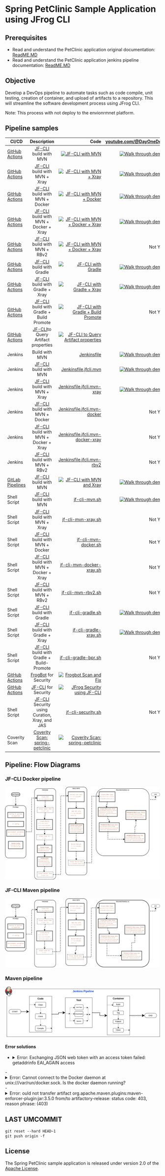 # Spring PetClinic Sample Application using JFrog CLI

## Prerequisites
- Read and understand the PetClinic application original documentation: [ReadME.MD](readme-original.md)
- Read and understand the PetClinic application jenkins pipeline documentation: [ReadME.MD](readme.md)

## Objective
Develop a DevOps pipeline to automate tasks such as code compile, unit testing, creation of container, and upload of artifacts to a repository. This will streamline the software development process using JFrog CLI.

Note: This process with not deploy to the envionrmnet platform. 


## Pipeline samples
| CI/CD | Description | Code | [youtube.com/@DayOneDev](https://youtube.com/@DayOneDev) |
| ------------- |:-------------:| -------------:| -------------:|
| [GitHub Actions](https://github.com/krishnamanchikalapudi/spring-petclinic/actions/workflows/jfcli-mvn.yml) | [JF-CLI](https://jfrog.com/getcli/) build with MVN | [![JF-CLI with MVN](https://github.com/krishnamanchikalapudi/spring-petclinic/actions/workflows/jfcli-mvn.yml/badge.svg)](https://github.com/krishnamanchikalapudi/spring-petclinic/actions/workflows/jfcli-mvn.yml) | [![Walk through demo](https://img.youtube.com/vi/xce4lr8C_Hw/0.jpg)](https://www.youtube.com/watch?v=xce4lr8C_Hw) | 
| [GitHub Actions](https://github.com/krishnamanchikalapudi/spring-petclinic/actions/workflows/jfcli-mvn-xray.yml) | [JF-CLI](https://jfrog.com/getcli/) build with MVN + Xray | [![JF-CLI with MVN + Xray](https://github.com/krishnamanchikalapudi/spring-petclinic/actions/workflows/jfcli-mvn-xray.yml/badge.svg)](https://github.com/krishnamanchikalapudi/spring-petclinic/actions/workflows/jfcli-mvn-xray.yml) | [![Walk through demo](https://img.youtube.com/vi/K80gFYAlgAY/0.jpg)](https://www.youtube.com/watch?v=K80gFYAlgAY) | 
| [GitHub Actions](https://github.com/krishnamanchikalapudi/spring-petclinic/actions/workflows/jfcli-mvn-docker.yml) | [JF-CLI](https://jfrog.com/getcli/) build with MVN + Docker | [![JF-CLI with MVN + Docker](https://github.com/krishnamanchikalapudi/spring-petclinic/actions/workflows/jfcli-mvn-docker.yml/badge.svg)](https://github.com/krishnamanchikalapudi/spring-petclinic/actions/workflows/jfcli-mvn-docker.yml) | [![Walk through demo](https://img.youtube.com/vi/K607IBugGc4/0.jpg)](https://www.youtube.com/watch?v=K607IBugGc4) | 
| [GitHub Actions](https://github.com/krishnamanchikalapudi/spring-petclinic/actions/workflows/jfcli-mvn-docker-xray.yml) | [JF-CLI](https://jfrog.com/getcli/) build with MVN + Docker + Xray | [![JF-CLI with MVN + Docker + Xray](https://github.com/krishnamanchikalapudi/spring-petclinic/actions/workflows/jfcli-mvn-docker-xray.yml/badge.svg)](https://github.com/krishnamanchikalapudi/spring-petclinic/actions/workflows/jfcli-mvn-docker-xray.yml) | [![Walk through demo](https://img.youtube.com/vi/7Pw4uMbjCMo/0.jpg)](https://www.youtube.com/watch?v=7Pw4uMbjCMo) | 
| [GitHub Actions](https://github.com/krishnamanchikalapudi/spring-petclinic/actions/workflows/jfcli-mvn-rbv2.yml) | [JF-CLI](https://jfrog.com/getcli/) build with MVN + RBv2 | [![JF-CLI with MVN + Docker + Xray](https://github.com/krishnamanchikalapudi/spring-petclinic/actions/workflows/jfcli-mvn-rbv2.yml/badge.svg)](https://github.com/krishnamanchikalapudi/spring-petclinic/actions/workflows/jfcli-mvn-rbv2.yml) | Not Yet | 
| [GitHub Actions](https://github.com/krishnamanchikalapudi/spring-petclinic/actions/workflows/jfcli-gradle.yml) | [JF-CLI](https://jfrog.com/getcli/) build with Gradle | [![JF-CLI with Gradle](https://github.com/krishnamanchikalapudi/spring-petclinic/actions/workflows/jfcli-gradle.yml/badge.svg)](https://github.com/krishnamanchikalapudi/spring-petclinic/actions/workflows/jfcli-gradle.yml) | [![Walk through demo](https://img.youtube.com/vi/qcz-pw4PE-o/0.jpg)](https://www.youtube.com/watch?v=qcz-pw4PE-o) | 
| [GitHub Actions](https://github.com/krishnamanchikalapudi/spring-petclinic/actions/workflows/jfcli-gradle-xray.yml) | [JF-CLI](https://jfrog.com/getcli/) build with Gradle + Xray | [![JF-CLI with Gradle + Xray](https://github.com/krishnamanchikalapudi/spring-petclinic/actions/workflows/jfcli-gradle-xray.yml/badge.svg)](https://github.com/krishnamanchikalapudi/spring-petclinic/actions/workflows/jfcli-gradle-xray.yml) | [![Walk through demo](https://img.youtube.com/vi/pgMnLHk-DB4/0.jpg)](https://www.youtube.com/watch?v=pgMnLHk-DB4) | 
| [GitHub Actions](https://github.com/krishnamanchikalapudi/spring-petclinic/actions/workflows/jfcli-gradle-bpr.yml) | [JF-CLI](https://jfrog.com/getcli/) build with Gradle + Build Promote | [![JF-CLI with Gradle + Build Promote](https://github.com/krishnamanchikalapudi/spring-petclinic/actions/workflows/jfcli-gradle-bpr.yml/badge.svg)](https://github.com/krishnamanchikalapudi/spring-petclinic/actions/workflows/jfcli-gradle-bpr.yml) | Not Yet | 
| [GitHub Actions](https://github.com/krishnamanchikalapudi/spring-petclinic/actions/workflows/jfcli-query-artifacts.yml) | [JF-CLI](https://jfrog.com/getcli/)to Query Artifact properties | [![JF-CLI to Query Artifact properties](https://github.com/krishnamanchikalapudi/spring-petclinic/actions/workflows/jfcli-query-artifacts.yml/badge.svg)](https://github.com/krishnamanchikalapudi/spring-petclinic/actions/workflows/jfcli-query-artifacts.yml) |  | 
| Jenkins | Build with MVN | [Jenkinsfile](./scripts-jenkins/Jenkinsfile) | [![Walk through demo](https://img.youtube.com/vi/zgiaPIp-ZZA/0.jpg)](https://www.youtube.com/watch?v=zgiaPIp-ZZA) | 
| Jenkins | [JF-CLI](https://jfrog.com/getcli/) build with MVN | [Jenkinsfile.jfcli.mvn](./scripts-jenkins/Jenkinsfile.jfcli.mvn) | [![Walk through demo](https://img.youtube.com/vi/F-6B7mgIqqI/0.jpg)](https://www.youtube.com/watch?v=F-6B7mgIqqI) | 
| Jenkins | [JF-CLI](https://jfrog.com/getcli/) build with MVN + Xray | [Jenkinsfile.jfcli.mvn-xray](./scripts-jenkins/Jenkinsfile.jfcli.mvn-xray) | [![Walk through demo](https://img.youtube.com/vi/76E1jQQOxIg/0.jpg)](https://www.youtube.com/watch?v=76E1jQQOxIg) |
| Jenkins | [JF-CLI](https://jfrog.com/getcli/) build with MVN + Docker | [Jenkinsfile.jfcli.mvn-docker](./scripts-jenkins/Jenkinsfile.jfcli.mvn-docker) | Not Yet | 
| Jenkins | [JF-CLI](https://jfrog.com/getcli/) build with MVN + Docker + Xray | [Jenkinsfile.jfcli.mvn-docker-xray](./scripts-jenkins/Jenkinsfile.jfcli.mvn-docker-xray) | Not Yet | 
| Jenkins | [JF-CLI](https://jfrog.com/getcli/) build with MVN + RBv2 | [Jenkinsfile.jfcli.mvn-rbv2](./scripts-jenkins/Jenkinsfile.jfcli.mvn-rbv2) | Not Yet | 
| [GitLab Pipelines](https://gitlab.com/krishnamanchikalapudi/spring-petclinic/-/pipelines) | [JF-CLI](https://jfrog.com/getcli/) build with MVN | [![JF-CLI with MVN and Xray](https://gitlab.com/krishnamanchikalapudi/spring-petclinic/badges/main/pipeline.svg)](https://gitlab.com/krishnamanchikalapudi/spring-petclinic/-/blob/main/.gitlab-ci.yml) | [![Walk through demo](https://img.youtube.com/vi/pDIW8rHZGEA/0.jpg)](https://www.youtube.com/watch?v=pDIW8rHZGEA) | 
| Shell Script | [JF-CLI](https://jfrog.com/getcli/) build with MVN | [jf-cli-mvn.sh](./scripts-sh/jf-cli-mvn.sh) | [![Walk through demo](https://img.youtube.com/vi/NhOPPVn3b6M/0.jpg)](https://www.youtube.com/watch?v=NhOPPVn3b6M) | 
| Shell Script | [JF-CLI](https://jfrog.com/getcli/) build with MVN + Xray | [jf-cli-mvn-xray.sh](./scripts-sh/jf-cli-mvn-xray.sh) | Not Yet | 
| Shell Script | [JF-CLI](https://jfrog.com/getcli/) build with MVN + Docker| [jf-cli-mvn-docker.sh](./scripts-sh/jf-cli-mvn-docker.sh) | Not Yet |
| Shell Script | [JF-CLI](https://jfrog.com/getcli/) build with MVN + Docker + Xray| [jf-cli-mvn-docker-xray.sh](./scripts-sh/jf-cli-mvn-docker-xray.sh) | Not Yet | 
| Shell Script | [JF-CLI](https://jfrog.com/getcli/) build with MVN + RBv2| [jf-cli-mvn-rbv2.sh](./scripts-sh/jf-cli-mvn-rbv2.sh) | Not Yet | 
| Shell Script | [JF-CLI](https://jfrog.com/getcli/) build with Gradle | [jf-cli-gradle.sh](./scripts-sh/jf-cli-gradle.sh) | [![Walk through demo](https://img.youtube.com/vi/ATeok1eqM0o/0.jpg)](https://www.youtube.com/watch?v=ATeok1eqM0o) | 
| Shell Script | [JF-CLI](https://jfrog.com/getcli/) build with Gradle + Xray | [jf-cli-gradle-xray.sh](./scripts-sh/jf-cli-gradle-xray.sh) | [![Walk through demo](https://img.youtube.com/vi/BNC-5JWP4dI/0.jpg)](https://www.youtube.com/watch?v=BNC-5JWP4dI) | 
| Shell Script | [JF-CLI](https://jfrog.com/getcli/) build with Gradle + Build-Promote | [jf-cli-gradle-bpr.sh](./scripts-sh/jf-cli-gradle-bpr.sh) | Not Yet | 
| [GitHub Actions](https://github.com/krishnamanchikalapudi/spring-petclinic/actions/workflows/frogbot-scan-repository.yml) | [FrogBot](https://docs.jfrog-applications.jfrog.io/jfrog-applications/frogbot) for Security | [![Frogbot Scan and Fix](https://github.com/krishnamanchikalapudi/spring-petclinic/actions/workflows/frogbot-scan-repository.yml/badge.svg)](https://github.com/krishnamanchikalapudi/spring-petclinic/actions/workflows/frogbot-scan-repository.yml) |  | 
| [GitHub Actions](https://github.com/krishnamanchikalapudi/spring-petclinic/actions/workflows/jfcli-security.yml) | [JF-CLI](https://jfrog.com/getcli/) for Security | [![JFrog Security using JF-CLI](https://github.com/krishnamanchikalapudi/spring-petclinic/actions/workflows/jfcli-security.yml/badge.svg)](https://github.com/krishnamanchikalapudi/spring-petclinic/actions/workflows/jfcli-security.yml) |  | 
| Shell Script | [JF-CLI](https://jfrog.com/getcli/) Security using Curation, Xray, and JAS | [jf-cli-security.sh](./scripts-sh/jf-cli-security.sh) | Not Yet | 
| Coverity Scan | [Coverity Scan: spring-petclinic](https://scan.coverity.com/projects/spring-petclinic) | [![Coverity Scan: spring-petclinic](https://scan.coverity.com/projects/30985/badge.svg)](https://scan.coverity.com/projects/spring-petclinic) |  | 

<!-- 
| CI/CD | Description | Code | [youtube.com/@DayOneDev](https://youtube.com/@DayOneDev) |
|    |    |    |    | 
|    |    |    |    | 
|    |    |    |    | 
-->

## Pipeline: Flow Diagrams
### JF-CLI Docker pipeline
<img src="./images/DevSecOps-Docker.svg">

### JF-CLI Maven pipeline
<img src="./images/DevSecOps-mvn.svg">

### Maven pipeline
<img src="./images/mvnpipeline.svg">

#### Error solutions
- <details><summary>Error: Exchanging JSON web token with an access token failed: getaddrinfo EAI_AGAIN access</summary>
    It is possbile that JF_RT_URL might be a NULL value. Ref [https://github.com/krishnamanchikalapudi/spring-petclinic/actions/runs/10892482444](https://github.com/krishnamanchikalapudi/spring-petclinic/actions/runs/10892482444)
</details>
- <details><summary>Error: Cannot connect to the Docker daemon at unix:///var/run/docker.sock. Is the docker daemon running?</summary>
Rancher desktop 
``````
limactl start default
``````
</details>
- <details><summary>Error: ould not transfer artifact org.apache.maven.plugins:maven-enforcer-plugin:jar:3.5.0 from/to artifactory-release: status code: 403, reason phrase:  (403)</summary>
Update repo 
</details>




## LAST UMCOMMIT
`````
git reset --hard HEAD~1
git push origin -f
`````

## License
The Spring PetClinic sample application is released under version 2.0 of the [Apache License](https://www.apache.org/licenses/LICENSE-2.0).
